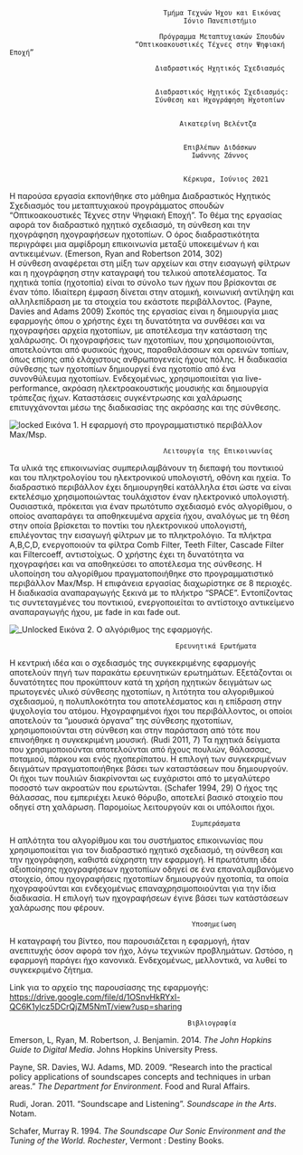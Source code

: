   
                                          Τμήμα Τεχνών Ήχου και Εικόνας
                                               Ιόνιο Πανεπιστήμιο

                                         Πρόγραμμα Μεταπτυχιακών Σπουδών 
                                   “Οπτικοακουστικές Τέχνες στην Ψηφιακή Εποχή”

                                        Διαδραστικός Ηχητικός Σχεδιασμός


                                        Διαδραστικός Ηχητικός Σχεδιασμός:
                                        Σύνθεση και Ηχογράφηση Ηχοτοπίων

                        
                                              Αικατερίνη Βελέντζα


                                               Επιβλέπων Διδάσκων 
                                                 Ιωάννης Ζάννος


                                               Κέρκυρα, Ιούνιος 2021






                                                       


   Η παρούσα εργασία εκπονήθηκε στο μάθημα Διαδραστικός Ηχητικός Σχεδιασμός 
 του μεταπτυχιακού προγράμματος σπουδών “Οπτικοακουστικές Τέχνες στην Ψηφιακή Εποχή”. 
 Το θέμα της εργασίας αφορά τον διαδραστικό ηχητικό σχεδιασμό, τη σύνθεση και την 
 ηχογράφηση ηχογραφήσεων ηχοτοπίων. Ο όρος διαδραστικότητα περιγράφει μια αμφίδρομη 
 επικοινωνία μεταξύ υποκειμένων ή και αντικειμένων. (Emerson, Ryan and Robertson 2014, 302)  
 Η σύνθεση αναφέρεται στη μίξη των αρχείων και στην εισαγωγή φίλτρων και η ηχογράφηση 
 στην καταγραφή του τελικού αποτελέσματος. Τα ηχητικά τοπία (ηχοτοπία) είναι το σύνολο 
 των ήχων που βρίσκονται σε έναν τόπο. Ιδιαίτερη έμφαση δίνεται στην ατομική, κοινωνική 
 αντίληψη και αλληλεπίδραση με τα στοιχεία του εκάστοτε περιβάλλοντος. (Payne, Davies and Adams 2009) 
 Σκοπός της εργασίας είναι η δημιουργία μιας εφαρμογής όπου ο χρήστης έχει τη δυνατότητα 
 να συνθέσει και να ηχογραφήσει αρχεία ηχοτοπίων, με αποτέλεσμα την κατάσταση της χαλάρωσης. 
 Οι ηχογραφήσεις των ηχοτοπίων, που χρησιμοποιούνται, αποτελούνται από φυσικούς ήχους, 
 παραθαλάσσιων και ορεινών τοπίων, όπως επίσης από ελάχιστους ανθρωπογενείς ήχους πόλης. 
 Η διαδικασία σύνθεσης των ηχοτοπίων δημιουργεί ένα ηχοτοπίο από ένα συνονθύλευμα ηχοτοπίων. 
 Ενδεχομένως, χρησιμοποιείται για live-performance, ακρόαση ηλεκτροακουστικής μουσικής και 
 δημιουργία τράπεζας ήχων. Καταστάσεις συγκέντρωσης και χαλάρωσης επιτυγχάνονται μέσω της 
 διαδικασίας της ακρόασης και της σύνθεσης. 


![locked](https://user-images.githubusercontent.com/75976946/125170414-a34e1400-e1b7-11eb-90a7-6f990cf88cf7.jpg)
Εικόνα 1. Η εφαρμογή στο προγραμματιστικό περιβάλλον Max/Msp.




 
                                          Λειτουργία της Επικοινωνίας


  Τα υλικά της επικοινωνίας συμπεριλαμβάνουν τη διεπαφή του ποντικιού και του πληκτρολογίου 
του ηλεκτρονικού υπολογιστή, οθόνη και ηχεία. Το διαδραστικό περιβάλλον έχει δημιουργηθεί 
κατάλληλα έτσι ώστε να είναι εκτελέσιμο χρησιμοποιώντας τουλάχιστον έναν ηλεκτρονικό υπολογιστή. 
Ουσιαστικά, πρόκειται για έναν πρωτότυπο σχεδιασμό ενός αλγορίθμου, ο οποίος αναπαράγει 
τα αποθηκευμένα αρχεία ήχου, αναλόγως με τη θέση στην οποία βρίσκεται το ποντίκι του ηλεκτρονικού 
υπολογιστή, επιλέγοντας την εισαγωγή φίλτρων με το πληκτρολόγιο. Τα πλήκτρα A,B,C,D, ενεργοποιούν 
τα φίλτρα Comb Filter, Teeth Filter, Cascade Filter και Filtercoeff, αντιστοίχως. Ο χρήστης έχει 
τη δυνατότητα να ηχογραφήσει και να αποθηκεύσει το αποτέλεσμα της σύνθεσης. Η υλοποίηση του 
αλγορίθμου πραγματοποιήθηκε στο προγραμματιστικό περιβάλλον Max/Msp. Η επιφάνεια εργασίας 
διαχωρίστηκε σε 8 περιοχές. Η διαδικασία αναπαραγωγής ξεκινά με το πλήκτρο “SPACE”. Εντοπίζοντας 
τις συντεταγμένες του ποντικιού, ενεργοποιείται το αντίστοιχο αντικείμενο αναπαραγωγής ήχου, 
με fade in και fade out.  


![_Unlocked](https://user-images.githubusercontent.com/75976946/125174427-182c4880-e1ce-11eb-857e-9d83c0f35d09.jpg)
Εικόνα 2. Ο αλγόριθμος της εφαρμογής.






                                             Ερευνητικά Ερωτήματα


 Η κεντρική ιδέα και ο σχεδιασμός της συγκεκριμένης εφαρμογής αποτελούν πηγή των παρακάτω ερευνητικών 
 ερωτημάτων. Εξετάζονται οι δυνατότητες που προκύπτουν κατά τη χρήση ηχητικών δειγμάτων ως πρωτογενές 
 υλικό σύνθεσης ηχοτοπίων, η λιτότητα του αλγοριθμικού σχεδιασμού, η πολυπλοκότητα του αποτελέσματος 
 και η επίδραση στην ψυχολογία του ατόμου. Ηχογραφημένοι ήχοι του περιβάλλοντος, οι οποίοι αποτελούν 
 τα “μουσικά όργανα” της σύνθεσης ηχοτοπίων, χρησιμοποιούνται στη σύνθεση και στην παράσταση από τότε 
 που επινοήθηκε η συγκεκριμένη μουσική. (Rudi 2011, 7) Τα ηχητικά δείγματα που χρησιμοποιούνται αποτελούνται 
 από ήχους πουλιών, θάλασσας, ποταμιού, πάρκου και ενός ηχοπερίπατου. Η επιλογή των συγκεκριμένων δειγμάτων 
 πραγματοποιήθηκε βάσει των καταστάσεων που δημιουργούν. Οι ήχοι των πουλιών διακρίνονται ως ευχάριστοι 
 από το μεγαλύτερο ποσοστό των ακροατών που ερωτώνται. (Schafer 1994, 29) Ο ήχος της θάλασσας, που εμπεριέχει
 λευκό θόρυβο, αποτελεί βασικό στοιχείο που οδηγεί στη χαλάρωση. Παρομοίως λειτουργούν και οι υπόλοιποι ήχοι.  




                                                 Συμπεράσματα


 Η απλότητα του αλγορίθμου και του συστήματος επικοινωνίας που χρησιμοποιείται για τον διαδραστικό ηχητικό 
 σχεδιασμό, τη σύνθεση και την ηχογράφηση, καθιστά εύχρηστη την εφαρμογή. Η πρωτότυπη ιδέα αξιοποίησης 
 ηχογραφήσεων ηχοτοπίων οδηγεί σε ένα επαναλαμβανόμενο στοιχείο, όπου ηχογραφήσεις ηχοτοπίων δημιουργούν 
 ηχοτοπία, τα οποία ηχογραφούνται και ενδεχομένως επαναχρησιμοποιούνται για την ίδια διαδικασία. Η επιλογή 
 των ηχογραφήσεων έγινε βάσει των κατάστάσεων χαλάρωσης που φέρουν. 



 
                                                 Υποσημείωση
 
 Η καταγραφή του βίντεο, που παρουσιάζεται η εφαρμογή, ήταν ανεπιτυχής όσον αφορά τον ήχο, λόγω τεχνικών προβλημάτων.
 Ωστόσο, η εφαρμογή παράγει ήχο κανονικά.
 Ενδεχομένως, μελλοντικά, να λυθεί το συγκεκριμένο ζήτημα.
 
 Link για το αρχείο της παρουσίασης της εφαρμογής: https://drive.google.com/file/d/1OSnvHkRYxl-QC6K1ylcz5DCrQjZM5NmT/view?usp=sharing
 

                                                Βιβλιογραφία 


 Emerson, L, Ryan,  M. Robertson, J. Benjamin. 2014. *The John Hopkins Guide to Digital Media*. Johns Hopkins University Press.

 Payne, SR. Davies, WJ. Adams, MD. 2009. “Research into the practical policy applications of
 soundscapes concepts and techniques in urban areas.” *The Department for Environment*. Food and Rural Affairs.

 Rudi, Joran. 2011. “Soundscape and Listening”. *Soundscape in the Arts*. Notam. 

 Schafer, Murray R. 1994. *The Soundscape Our Sonic Environment and the Tuning of the World. Rochester*, Vermont : Destiny Books.
 
 
 
 
















